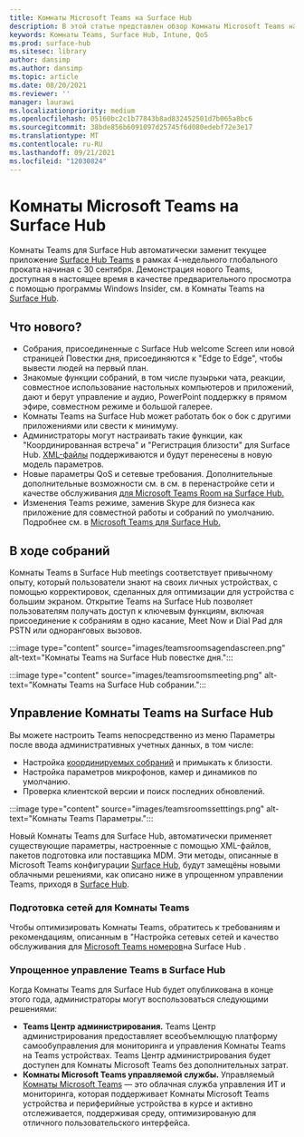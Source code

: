 ```yaml
---
title: Комнаты Microsoft Teams на Surface Hub
description: В этой статье представлен обзор Комнаты Microsoft Teams на Surface Hub.
keywords: Комнаты Teams, Surface Hub, Intune, QoS
ms.prod: surface-hub
ms.sitesec: library
author: dansimp
ms.author: dansimp
ms.topic: article
ms.date: 08/20/2021
ms.reviewer: ''
manager: laurawi
ms.localizationpriority: medium
ms.openlocfilehash: 05160bc2c1b77843b8ad832452501d7b065a8bc6
ms.sourcegitcommit: 38bde856b6091097d25745f6d080edebf72e3e17
ms.translationtype: MT
ms.contentlocale: ru-RU
ms.lasthandoff: 09/21/2021
ms.locfileid: "12030824"
---
```

# <a name="microsoft-teams-rooms-on-surface-hub"></a>Комнаты Microsoft Teams на Surface Hub

Комнаты Teams для Surface Hub автоматически заменит текущее приложение [Surface Hub Teams](hub-teams-app.md) в рамках 4-недельного глобального проката начиная с 30 сентября. Демонстрация нового Teams, доступная в настоящее время в качестве предварительного просмотра с помощью программы Windows Insider, см. в Комнаты Teams на [Surface Hub](https://techcommunity.microsoft.com/t5/surface-it-pro-blog/introducing-teams-rooms-on-surface-hub/ba-p/2118373).

## <a name="whats-new"></a>Что нового?

- Собрания, присоединенные с Surface Hub welcome Screen или новой страницей Повестки дня, присоединяются к "Edge to Edge", чтобы вывести людей на первый план.
- Знакомые функции собраний, в том числе пузырьки чата, реакции, совместное использование настольных компьютеров и приложений, дают и берут управление и аудио, PowerPoint поддержку в прямом эфире, совместном режиме и большой галерее.
- Комнаты Teams на Surface Hub может работать бок о бок с другими приложениями или свести к минимуму.
- Администраторы могут настраивать такие функции, как "Координированная встреча" и "Регистрация близости" для Surface Hub. [XML-файлы](/microsoftteams/rooms/surface-hub-manage-config#teams-configuration-file-syntax) поддерживаются и будут перенесены в новую модель параметров.
- Новые параметры QoS и сетевые требования. Дополнительные дополнительные возможности см. в см. в перенастройке сети и качестве обслуживания [для Microsoft Teams Room на Surface Hub.](surface-hub-teams-rooms-networking.md)
- Изменения Teams режиме, заменив Skype для бизнеса как приложение для совместной работы и собраний по умолчанию. Подробнее см. в [Microsoft Teams для Surface Hub.](/MicrosoftTeams/teams-surface-hub)

## <a name="in-meeting-experience"></a>В ходе собраний

Комнаты Teams в Surface Hub meetings соответствует привычному опыту, который пользователи знают на своих личных устройствах, с помощью корректировок, сделанных для оптимизации для устройства с большим экраном. Открытие Teams на Surface Hub позволяет пользователям получать доступ к ключевым функциям, включая присоединение к собраниям в одно касание, Meet Now и Dial Pad для PSTN или одноранговых вызовов.

:::image type="content" source="images/teamsroomsagendascreen.png" alt-text="Комнаты Teams на Surface Hub повестке дня.":::

:::image type="content" source="images/teamsroomsmeeting.png" alt-text="Комнаты Teams на Surface Hub собрании.":::

## <a name="manage-teams-rooms-on-surface-hub"></a>Управление Комнаты Teams на Surface Hub

 Вы можете настроить Teams непосредственно из меню Параметры после ввода административных учетных данных, в том числе:

- Настройка [координируемых собраний](/microsoftteams/rooms/coordinated-meetings) и примыкать к близости.
- Настройка параметров микрофонов, камер и динамиков по умолчанию.
- Проверка клиентской версии и поиск последних обновлений.

:::image type="content" source="images/teamsroomssetttings.png" alt-text="Комнаты Teams Параметры.":::

Новый Комнаты Teams для Surface Hub, автоматически применяет существующие параметры, настроенные с помощью XML-файлов, пакетов подготовка или поставщика MDM. Эти методы, описанные в Microsoft Teams конфигурации [Surface Hub](/microsoftteams/rooms/surface-hub-manage-config), будут замещёны новыми облачными решениями, как описано ниже в упрощенном управлении Teams, приходя в [Surface Hub](#simplified-management-of-teams-coming-to-surface-hub).

### <a name="prepare-networking-for-teams-rooms"></a>Подготовка сетей для Комнаты Teams

Чтобы оптимизировать Комнаты Teams, обратитесь к требованиям и рекомендациям, описанным в "Настройка сетевых сетей и качество обслуживания для [Microsoft Teams номеров](surface-hub-teams-rooms-networking.md)на Surface Hub .

### <a name="simplified-management-of-teams-coming-to-surface-hub"></a>Упрощенное управление Teams в Surface Hub

Когда Комнаты Teams для Surface Hub будет опубликована в конце этого года, администраторы могут воспользоваться следующими решениями:

- **Teams Центр администрирования.** Teams Центр администрирования предоставляет всеобъемлющую платформу самообуправления для мониторинга и управления Комнаты Teams на Teams устройствах. Teams Центр администрирования будет доступен для Комнаты Microsoft Teams без дополнительных затрат.
- **Комнаты Microsoft Teams управляемой службы.** Управляемый [Комнаты Microsoft Teams](/microsoftteams/rooms/microsoft-teams-rooms-premium) — это облачная служба управления ИТ и мониторинга, которая поддерживает Комнаты Microsoft Teams устройства и периферийные устройства в курсе и активно отслеживается, поддерживая среду, оптимизированую для отличного пользовательского интерфейса.
